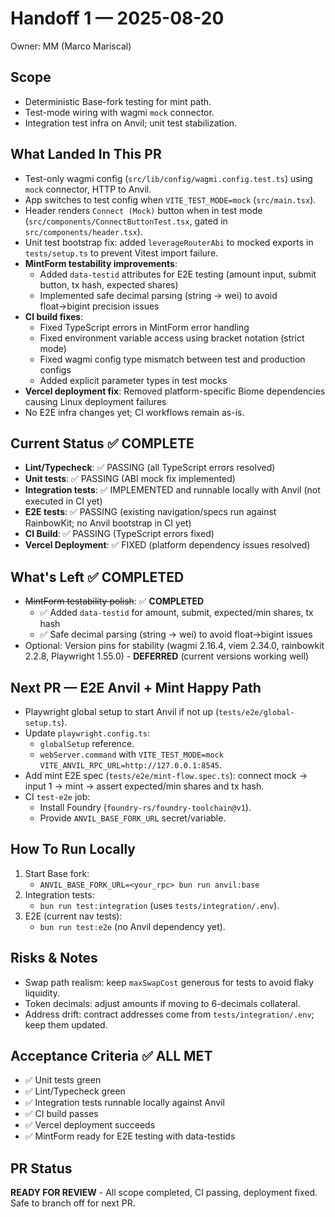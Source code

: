 # Handoff 1 — 2025-08-20

Owner: MM (Marco Mariscal)

## Scope
- Deterministic Base-fork testing for mint path.
- Test-mode wiring with wagmi `mock` connector.
- Integration test infra on Anvil; unit test stabilization.

## What Landed In This PR
- Test-only wagmi config (`src/lib/config/wagmi.config.test.ts`) using `mock` connector, HTTP to Anvil.
- App switches to test config when `VITE_TEST_MODE=mock` (`src/main.tsx`).
- Header renders `Connect (Mock)` button when in test mode (`src/components/ConnectButtonTest.tsx`, gated in `src/components/header.tsx`).
- Unit test bootstrap fix: added `leverageRouterAbi` to mocked exports in `tests/setup.ts` to prevent Vitest import failure.
- **MintForm testability improvements**:
  - Added `data-testid` attributes for E2E testing (amount input, submit button, tx hash, expected shares)
  - Implemented safe decimal parsing (string → wei) to avoid float→bigint precision issues
- **CI build fixes**:
  - Fixed TypeScript errors in MintForm error handling
  - Fixed environment variable access using bracket notation (strict mode)
  - Fixed wagmi config type mismatch between test and production configs
  - Added explicit parameter types in test mocks
- **Vercel deployment fix**: Removed platform-specific Biome dependencies causing Linux deployment failures
- No E2E infra changes yet; CI workflows remain as-is.

## Current Status ✅ COMPLETE
- **Lint/Typecheck**: ✅ PASSING (all TypeScript errors resolved)
- **Unit tests**: ✅ PASSING (ABI mock fix implemented)
- **Integration tests**: ✅ IMPLEMENTED and runnable locally with Anvil (not executed in CI yet)
- **E2E tests**: ✅ PASSING (existing navigation/specs run against RainbowKit; no Anvil bootstrap in CI yet)
- **CI Build**: ✅ PASSING (TypeScript errors fixed)
- **Vercel Deployment**: ✅ FIXED (platform dependency issues resolved)

## What's Left ✅ COMPLETED
- ~~MintForm testability polish~~: ✅ **COMPLETED**
  - ✅ Added `data-testid` for amount, submit, expected/min shares, tx hash
  - ✅ Safe decimal parsing (string → wei) to avoid float→bigint issues
- Optional: Version pins for stability (wagmi 2.16.4, viem 2.34.0, rainbowkit 2.2.8, Playwright 1.55.0) - **DEFERRED** (current versions working well)

## Next PR — E2E Anvil + Mint Happy Path
- Playwright global setup to start Anvil if not up (`tests/e2e/global-setup.ts`).
- Update `playwright.config.ts`:
  - `globalSetup` reference.
  - `webServer.command` with `VITE_TEST_MODE=mock VITE_ANVIL_RPC_URL=http://127.0.0.1:8545`.
- Add mint E2E spec (`tests/e2e/mint-flow.spec.ts`): connect mock → input 1 → mint → assert expected/min shares and tx hash.
- CI `test-e2e` job:
  - Install Foundry (`foundry-rs/foundry-toolchain@v1`).
  - Provide `ANVIL_BASE_FORK_URL` secret/variable.

## How To Run Locally
1) Start Base fork:
   - `ANVIL_BASE_FORK_URL=<your_rpc> bun run anvil:base`
2) Integration tests:
   - `bun run test:integration` (uses `tests/integration/.env`).
3) E2E (current nav tests):
   - `bun run test:e2e` (no Anvil dependency yet).

## Risks & Notes
- Swap path realism: keep `maxSwapCost` generous for tests to avoid flaky liquidity.
- Token decimals: adjust amounts if moving to 6-decimals collateral.
- Address drift: contract addresses come from `tests/integration/.env`; keep them updated.

## Acceptance Criteria ✅ ALL MET
- ✅ Unit tests green
- ✅ Lint/Typecheck green
- ✅ Integration tests runnable locally against Anvil
- ✅ CI build passes
- ✅ Vercel deployment succeeds
- ✅ MintForm ready for E2E testing with data-testids

## PR Status
**READY FOR REVIEW** - All scope completed, CI passing, deployment fixed. Safe to branch off for next PR.

